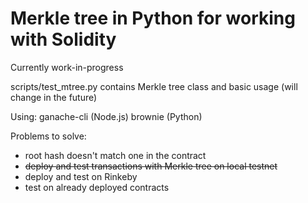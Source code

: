 # Merkle tree in Python for working with Solidity

Currently work-in-progress

scripts/test_mtree.py contains Merkle tree class and basic usage (will change in the future)

Using:
    ganache-cli (Node.js)
    brownie (Python)

Problems to solve:
- root hash doesn't match one in the contract
- ~~deploy and test transactions with Merkle tree on local testnet~~
- deploy and test on Rinkeby
- test on already deployed contracts